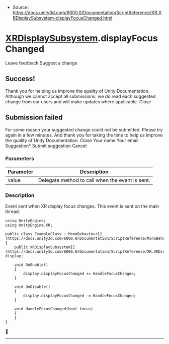* Source: https://docs.unity3d.com/6000.0/Documentation/ScriptReference/XR.XRDisplaySubsystem-displayFocusChanged.html

#  [XRDisplaySubsystem](https://docs.unity3d.com/6000.0/Documentation/ScriptReference/XR.XRDisplaySubsystem.html).displayFocusChanged
Leave feedback
Suggest a change
## Success!
Thank you for helping us improve the quality of Unity Documentation. Although we cannot accept all submissions, we do read each suggested change from our users and will make updates where applicable.
Close
## Submission failed
For some reason your suggested change could not be submitted. Please <a>try again</a> in a few minutes. And thank you for taking the time to help us improve the quality of Unity Documentation.
Close
Your name Your email Suggestion* Submit suggestion
Cancel
### Parameters
Parameter | Description  
---|---  
value | Delegate method to call when the event is sent.  
### Description
Event sent when XR display focus changes.
This event is sent on the main thread.
```
using UnityEngine;
using UnityEngine.XR;  
  
public class ExampleClass : MonoBehaviour[](https://docs.unity3d.com/6000.0/Documentation/ScriptReference/MonoBehaviour.html)
{
    public XRDisplaySubsystem[](https://docs.unity3d.com/6000.0/Documentation/ScriptReference/XR.XRDisplaySubsystem.html) display;  
  
    void OnEnable()
    {
        display.displayFocusChanged += HandleFocusChanged;
    }  
  
    void OnDisable()
    {
        display.displayFocusChanged -= HandleFocusChanged;
    }  
  
    void HandleFocusChanged(bool focus)
    {
    }
}

```

* * *
